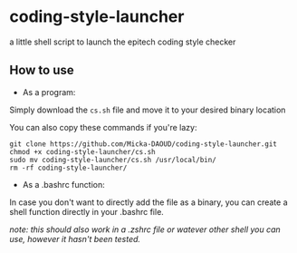 # coding-style-launcher
a little shell script to launch the epitech coding style checker

## How to use
* As a program:

Simply download the `cs.sh` file and move it to your desired binary location

You can also copy these commands if you're lazy:

```
git clone https://github.com/Micka-DAOUD/coding-style-launcher.git
chmod +x coding-style-launcher/cs.sh 
sudo mv coding-style-launcher/cs.sh /usr/local/bin/
rm -rf coding-style-launcher/
```

* As a .bashrc function:

In case you don't want to directly add the file as a binary, you can create a shell function directly in your .bashrc file.

*note: this should also work in a .zshrc file or watever other shell you can use, however it hasn't been tested.*

